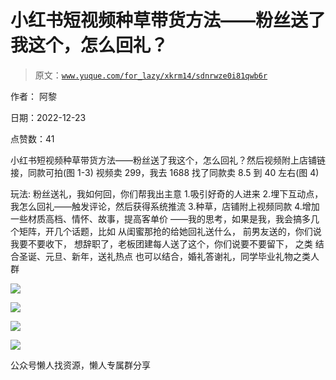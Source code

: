 # 小红书短视频种草带货方法——粉丝送了我这个，怎么回礼？

> 原文：[`www.yuque.com/for_lazy/xkrm14/sdnrwze0i81qwb6r`](https://www.yuque.com/for_lazy/xkrm14/sdnrwze0i81qwb6r)



作者： 阿黎



日期：2022-12-23



点赞数：41

<ne-card data-card-name="hr" data-card-type="block" id="DRJYe" data-event-boundary="card">

小红书短视频种草带货方法——粉丝送了我这个，怎么回礼？然后视频附上店铺链接，同款可拍(图 1-3) 视频卖 299，我去 1688 找了同款卖 8.5 到 40 左右(图 4)



玩法: 粉丝送礼，我如何回，你们帮我出主意 1.吸引好奇的人进来 2.埋下互动点，我怎么回礼——触发评论，然后获得系统推流 3.种草，店铺附上视频同款 4.增加一些材质高档、情怀、故事，提高客单价 ——我的思考，如果是我，我会搞多几个矩阵，开几个话题，比如 从闺蜜那抢的给她回礼送什么， 前男友送的，你们说我要不要收下， 想辞职了，老板团建每人送了这个，你们说要不要留下， 之类 结合圣诞、元旦、新年，送礼热点 也可以结合，婚礼答谢礼，同学毕业礼物之类人群



<ne-card data-card-name="image" data-card-type="inline" id="nb47p" data-event-boundary="card">![](img/36ad5cd52e69086f3857ee7f9bfbb258.png)</ne-card>



<ne-card data-card-name="image" data-card-type="inline" id="xeXTO" data-event-boundary="card">![](img/eba8c579ded4bb1d204c2e6034515fe8.png)</ne-card>



<ne-card data-card-name="image" data-card-type="inline" id="Uw6bG" data-event-boundary="card">![](img/119aec6abec4c848a44be03661ecab7e.png)</ne-card>



<ne-card data-card-name="image" data-card-type="inline" id="dyt8n" data-event-boundary="card">![](img/24059eb7fdefb487d90485e64702e08f.png)</ne-card>

<ne-card data-card-name="hr" data-card-type="block" id="LCtQX" data-event-boundary="card">

公众号懒人找资源，懒人专属群分享

</ne-card></ne-card>